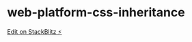 # web-platform-css-inheritance

[Edit on StackBlitz ⚡️](https://stackblitz.com/edit/web-platform-udaykl)